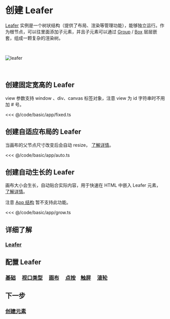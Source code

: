 # 创建 Leafer

[Leafer](/reference/display/Leafer.md) 实例是一个树状结构（提供了布局、渲染等管理功能），能够独立运行。作为根节点，可以往里面添加子元素，并且子元素可以通过 [Group](/reference/display/Group.md) / [Box](/reference/display/Box.md) 层层嵌套，组成一颗复杂的渲染树。

<br/>

![leafer](/svg/leafer.svg)

<br/>

## 创建固定宽高的 Leafer

view 参数支持 window 、div、canvas 标签对象，注意 view 为 id 字符串时不用加 # 号。

<<< @/code/basic/app/fixed.ts

## 创建自适应布局的 Leafer

当画布的父节点尺寸改变后会自动 resize， [了解详情](/reference/config/app/canvas.md#自适应布局)。

<<< @/code/basic/app/auto.ts

## 创建自动生长的 Leafer

画布大小会生长，自动贴合实际内容，用于快速在 HTML 中嵌入 Leafer 元素，[了解详情](/reference/config/app/canvas.md#自动生长)。

注意 [App 结构](/guide/advanced/app.md) 暂不支持此功能。

<<< @/code/basic/app/grow.ts

## 详细了解

### [Leafer](/reference/display/Leafer.md)

## 配置 Leafer

### [基础](/reference/config/app/base.md) &nbsp; &nbsp; [视口类型](/reference/config/app/type.md) &nbsp; &nbsp; [画布](/reference/config/app/canvas.md) &nbsp; &nbsp; [点按](/reference/config/app/pointer.md) &nbsp; &nbsp;[触屏](/reference/config/app/touch.md) &nbsp; &nbsp; [滚轮](/reference/config/app/wheel.md)

## 下一步

### [创建元素](/guide/basic/display)
